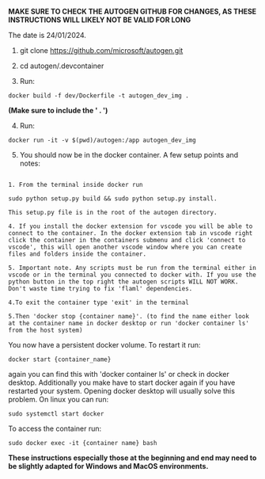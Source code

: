 

**MAKE SURE TO CHECK THE AUTOGEN GITHUB FOR CHANGES, AS THESE INSTRUCTIONS WILL LIKELY NOT BE VALID FOR LONG** 

The date is 24/01/2024.

1. git clone https://github.com/microsoft/autogen.git

2. cd autogen/.devcontainer

3. Run:

```shell
docker build -f dev/Dockerfile -t autogen_dev_img .
```    

**(Make sure to include the ' . ')**

4. Run:

```shell
docker run -it -v $(pwd)/autogen:/app autogen_dev_img
```

5. You should now be in the docker container. A few setup points and notes:

```notes

1. From the terminal inside docker run

sudo python setup.py build && sudo python setup.py install. 

This setup.py file is in the root of the autogen directory.

4. If you install the docker extension for vscode you will be able to connect to the container. In the docker extension tab in vscode right click the container in the containers submenu and click 'connect to vscode', this will open another vscode window where you can create files and folders inside the container.

5. Important note. Any scripts must be run from the terminal either in vscode or in the terminal you connected to docker with. If you use the python button in the top right the autogen scripts WILL NOT WORK. Don't waste time trying to fix 'flaml' dependencies.

4.To exit the container type 'exit' in the terminal

5.Then 'docker stop {container name}'. (to find the name either look at the container name in docker desktop or run 'docker container ls' from the host system)
```

You now have a persistent docker volume. To restart it run:

```shell
docker start {container_name} 
```

again you can find this with 'docker container ls' or check in docker desktop. Additionally you make have to start docker again if you have restarted your system. Opening docker desktop will usually solve this problem. On linux you can run:

```sudo systemctl start docker```

To access the container run:

```sudo docker exec -it {container name} bash```


**These instructions especially those at the beginning and end may need to be slightly adapted for Windows and MacOS environments.**



